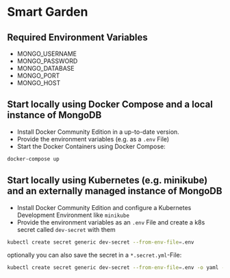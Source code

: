 # Smart Garden

## Required Environment Variables

- MONGO_USERNAME
- MONGO_PASSWORD
- MONGO_DATABASE
- MONGO_PORT
- MONGO_HOST

## Start locally using Docker Compose and a local instance of MongoDB

- Install Docker Community Edition in a up-to-date version.
- Provide the environment variables (e.g. as a `.env` File)
- Start the Docker Containers using Docker Compose: 

```sh
docker-compose up
```

## Start locally using Kubernetes (e.g. minikube) and an externally managed instance of MongoDB

- Install Docker Community Edition and configure a Kubernetes Development Environment like `minikube`
- Provide the environment variables as an `.env` File and create a k8s secret called `dev-secret` with them

```sh
kubectl create secret generic dev-secret --from-env-file=.env
```

optionally you can also save the secret in a `*.secret.yml`-File:

```sh
kubectl create secret generic dev-secret --from-env-file=.env -o yaml --save-config=true
```
